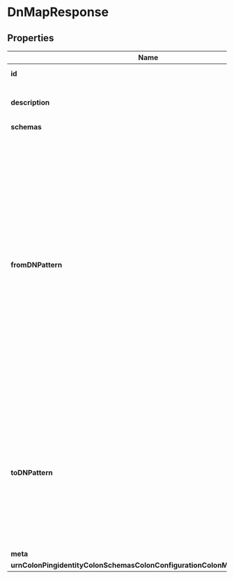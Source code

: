 

# DnMapResponse


## Properties

| Name | Type | Description | Notes |
|------------ | ------------- | ------------- | -------------|
|**id** | **String** | Name of the DN Map |  |
|**description** | **String** | A description for this DN Map |  [optional] |
|**schemas** | **List&lt;EnumdnMapSchemaUrn&gt;** |  |  [optional] |
|**fromDNPattern** | **String** | Specifies the DN pattern to match when determining whether this map applies to a specific source DN. If the provided bind DN matches this pattern, then the to-dn-pattern will be used to perform the mapping. If the provided bind DN does not match this pattern, then no mapping will be performed. |  |
|**toDNPattern** | **String** | Specifies a pattern for constructing the DN value using fixed text, DN components matching wild-card values in from-dn-pattern, and attribute values from the source entry. |  |
|**meta** | [**MetaMeta**](MetaMeta.md) |  |  [optional] |
|**urnColonPingidentityColonSchemasColonConfigurationColonMessagesColon20** | [**MetaUrnPingidentitySchemasConfigurationMessages20**](MetaUrnPingidentitySchemasConfigurationMessages20.md) |  |  [optional] |



